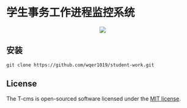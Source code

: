 # 学生事务工作进程监控系统

<p align="center">
  <img style="max-width:50%" src="https://github.com/wqer1019/student-work/blob/master/public/imgs/%E5%AD%A6%E7%94%9F%E4%BA%8B%E5%8A%A1%E5%B7%A5%E4%BD%9C%E8%BF%9B%E7%A8%8B%E7%9B%91%E6%8E%A7%E7%B3%BB%E7%BB%9F.png">
  <br>
</p>

## 安装

```shell
git clone https://github.com/wqer1019/student-work.git
```

## License

The T-cms is open-sourced software licensed under the [MIT license](https://mit-license.org/).

